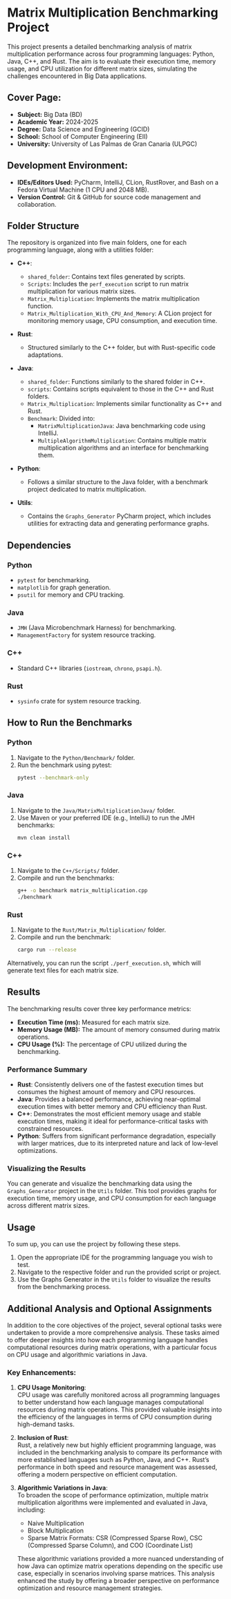 # Matrix Multiplication Benchmarking Project

This project presents a detailed benchmarking analysis of matrix multiplication performance across four programming languages: Python, Java, C++, and Rust. The aim is to evaluate their execution time, memory usage, and CPU utilization for different matrix sizes, simulating the challenges encountered in Big Data applications.

## Cover Page:

- **Subject:** Big Data (BD)
- **Academic Year:** 2024-2025
- **Degree:** Data Science and Engineering (GCID)
- **School:** School of Computer Engineering (EII)
- **University:** University of Las Palmas de Gran Canaria (ULPGC)

## Development Environment:

- **IDEs/Editors Used:** PyCharm, IntelliJ, CLion, RustRover, and Bash on a Fedora Virtual Machine (1 CPU and 2048 MB).
- **Version Control:** Git & GitHub for source code management and collaboration.

## Folder Structure

The repository is organized into five main folders, one for each programming language, along with a utilities folder:

- **C++**:
  - `shared_folder`: Contains text files generated by scripts.
  - `Scripts`: Includes the `perf_execution` script to run matrix multiplication for various matrix sizes.
  - `Matrix_Multiplication`: Implements the matrix multiplication function.
  - `Matrix_Multiplication_With_CPU_And_Memory`: A CLion project for monitoring memory usage, CPU consumption, and execution time.

- **Rust**:
  - Structured similarly to the C++ folder, but with Rust-specific code adaptations.

- **Java**:
  - `shared_folder`: Functions similarly to the shared folder in C++.
  - `scripts`: Contains scripts equivalent to those in the C++ and Rust folders.
  - `Matrix_Multiplication`: Implements similar functionality as C++ and Rust.
  - `Benchmark`: Divided into:
    - `MatrixMultiplicationJava`: Java benchmarking code using IntelliJ.
    - `MultipleAlgorithmMultiplication`: Contains multiple matrix multiplication algorithms and an interface for benchmarking them.

- **Python**:
  - Follows a similar structure to the Java folder, with a benchmark project dedicated to matrix multiplication.

- **Utils**:
  - Contains the `Graphs_Generator` PyCharm project, which includes utilities for extracting data and generating performance graphs.

## Dependencies

### Python
- `pytest` for benchmarking.
- `matplotlib` for graph generation.
- `psutil` for memory and CPU tracking.

### Java
- `JMH` (Java Microbenchmark Harness) for benchmarking.
- `ManagementFactory` for system resource tracking.

### C++
- Standard C++ libraries (`iostream`, `chrono`, `psapi.h`).

### Rust
- `sysinfo` crate for system resource tracking.

## How to Run the Benchmarks

### Python
1. Navigate to the `Python/Benchmark/` folder.
2. Run the benchmark using pytest:
    ```bash
    pytest --benchmark-only
    ```

### Java
1. Navigate to the `Java/MatrixMultiplicationJava/` folder.
2. Use Maven or your preferred IDE (e.g., IntelliJ) to run the JMH benchmarks:
    ```bash
    mvn clean install
    ```

### C++
1. Navigate to the `C++/Scripts/` folder.
2. Compile and run the benchmarks:
    ```bash
    g++ -o benchmark matrix_multiplication.cpp
    ./benchmark
    ```

### Rust
1. Navigate to the `Rust/Matrix_Multiplication/` folder.
2. Compile and run the benchmark:
    ```bash
    cargo run --release
    ```

Alternatively, you can run the script `./perf_execution.sh`, which will generate text files for each matrix size.

## Results

The benchmarking results cover three key performance metrics:

- **Execution Time (ms):** Measured for each matrix size.
- **Memory Usage (MB):** The amount of memory consumed during matrix operations.
- **CPU Usage (%):** The percentage of CPU utilized during the benchmarking.

### Performance Summary

- **Rust**: Consistently delivers one of the fastest execution times but consumes the highest amount of memory and CPU resources.
- **Java**: Provides a balanced performance, achieving near-optimal execution times with better memory and CPU efficiency than Rust.
- **C++**: Demonstrates the most efficient memory usage and stable execution times, making it ideal for performance-critical tasks with constrained resources.
- **Python**: Suffers from significant performance degradation, especially with larger matrices, due to its interpreted nature and lack of low-level optimizations.

### Visualizing the Results

You can generate and visualize the benchmarking data using the `Graphs_Generator` project in the `Utils` folder. This tool provides graphs for execution time, memory usage, and CPU consumption for each language across different matrix sizes.

## Usage
To sum up, you can use the project by following these steps.

1. Open the appropriate IDE for the programming language you wish to test.
2. Navigate to the respective folder and run the provided script or project.
3. Use the Graphs Generator in the `Utils` folder to visualize the results from the benchmarking process.

## Additional Analysis and Optional Assignments

In addition to the core objectives of the project, several optional tasks were undertaken to provide a more comprehensive analysis. These tasks aimed to offer deeper insights into how each programming language handles computational resources during matrix operations, with a particular focus on CPU usage and algorithmic variations in Java.

### Key Enhancements:

1. **CPU Usage Monitoring**:  
   CPU usage was carefully monitored across all programming languages to better understand how each language manages computational resources during matrix operations. This provided valuable insights into the efficiency of the languages in terms of CPU consumption during high-demand tasks.

2. **Inclusion of Rust**:  
   Rust, a relatively new but highly efficient programming language, was included in the benchmarking analysis to compare its performance with more established languages such as Python, Java, and C++. Rust’s performance in both speed and resource management was assessed, offering a modern perspective on efficient computation.

3. **Algorithmic Variations in Java**:  
   To broaden the scope of performance optimization, multiple matrix multiplication algorithms were implemented and evaluated in Java, including:
   - Naive Multiplication
   - Block Multiplication
   - Sparse Matrix Formats: CSR (Compressed Sparse Row), CSC (Compressed Sparse Column), and COO (Coordinate List)

   These algorithmic variations provided a more nuanced understanding of how Java can optimize matrix operations depending on the specific use case, especially in scenarios involving sparse matrices. This analysis enhanced the study by offering a broader perspective on performance optimization and resource management strategies.
